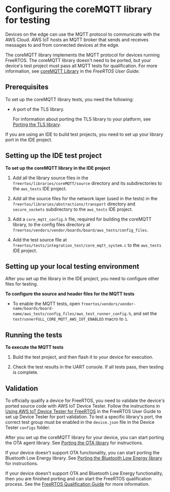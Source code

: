 # Configuring the coreMQTT library for testing<a name="afr-porting-mqtt"></a>

Devices on the edge can use the MQTT protocol to communicate with the AWS Cloud\. AWS IoT hosts an MQTT broker that sends and receives messages to and from connected devices at the edge\.

The coreMQTT library implements the MQTT protocol for devices running FreeRTOS\. The coreMQTT library doesn't need to be ported, but your device's test project must pass all MQTT tests for qualification\. For more information, see [coreMQTT Library](https://docs.aws.amazon.com/freertos/latest/userguide/coremqtt.html) in the *FreeRTOS User Guide\.*

## Prerequisites<a name="testing-prereqs-mqtt"></a>

To set up the coreMQTT library tests, you need the following:
+ A port of the TLS library\.

  For information about porting the TLS library to your platform, see [Porting the TLS library](afr-porting-tls.md)\.

If you are using an IDE to build test projects, you need to set up your library port in the IDE project\.

## Setting up the IDE test project<a name="testing-ide-mqtt"></a>

**To set up the coreMQTT library in the IDE project**

1. Add all the library source files in the `freertos/libraries/coreMQTT/source` directory and its subdirectories to the `aws_tests` IDE project\.

1. Add all the source files for the network layer \(used in the tests\) in the `freertos/libraries/abstractions/transport` directory and `secure_sockets` subdirectory to the `aws_tests` IDE project\.

1. Add a `core_mqtt_config.h` file, required for building the coreMQTT library, to the config files directory at `freertos/vendors/vendor/boards/board/aws_tests/config_files`\. 

1. Add the test source file at `freertos/tests/integration_test/core_mqtt_system.c` to the `aws_tests` IDE project\.

## Setting up your local testing environment<a name="testing-local-mqtt"></a>

After you set up the library in the IDE project, you need to configure other files for testing\.

**To configure the source and header files for the MQTT tests**
+ To enable the MQTT tests, open `freertos/vendors/vendor-name/boards/board-name/aws_tests/config_files/aws_test_runner_config.h`, and set the `testrunnerFULL_CORE_MQTT_AWS_IOT_ENABLED` macro to `1`\.

## Running the tests<a name="testing-run-mqtt"></a>

**To execute the MQTT tests**

1. Build the test project, and then flash it to your device for execution\.

1. Check the test results in the UART console\. If all tests pass, then testing is complete\.

## Validation<a name="validation-mqtt"></a>

To officially qualify a device for FreeRTOS, you need to validate the device's ported source code with AWS IoT Device Tester\. Follow the instructions in [ Using AWS IoT Device Tester for FreeRTOS](https://docs.aws.amazon.com/freertos/latest/userguide/device-tester-for-freertos-ug.html) in the FreeRTOS User Guide to set up Device Tester for port validation\. To test a specific library's port, the correct test group must be enabled in the `device.json` file in the Device Tester `configs` folder\.

After you set up the coreMQTT library for your device, you can start porting the OTA agent library\. See [Porting the OTA library](afr-porting-ota.md) for instructions\.

If your device doesn't support OTA functionality, you can start porting the Bluetooth Low Energy library\. See [Porting the Bluetooth Low Energy library](afr-porting-ble.md) for instructions\.

If your device doesn't support OTA and Bluetooth Low Energy functionality, then you are finished porting and can start the FreeRTOS qualification process\. See the [FreeRTOS Qualification Guide](https://docs.aws.amazon.com/freertos/latest/qualificationguide/) for more information\.